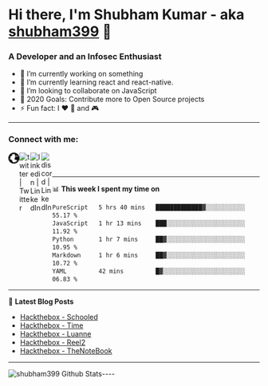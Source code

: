 # Hi there, I'm Shubham Kumar - aka [shubham399][website] 👋

### A Developer and an Infosec Enthusiast

- 🔭 I’m currently working on something
- 🌱 I’m currently learning react and react-native. 
- 👯 I’m looking to collaborate on JavaScript
- 🥅 2020 Goals: Contribute more to Open Source projects
- ⚡ Fun fact: I ❤️ 🐶 and 🎮


---
### Connect with me:

[<img align="left" alt="Website" width="22px" src="https://raw.githubusercontent.com/iconic/open-iconic/master/svg/globe.svg" />][website]
[<img align="left" alt="twitter | Twitter" width="22px" src="https://cdn.jsdelivr.net/npm/simple-icons@v3/icons/twitter.svg" />][twitter]
[<img align="left" alt="linkedin | LinkedIn" width="22px" src="https://cdn.jsdelivr.net/npm/simple-icons@v3/icons/linkedin.svg" />][linkedin]
[<img align="left" alt="discord | LinkedIn" width="22px" src="https://cdn.jsdelivr.net/npm/simple-icons@v3/icons/discord.svg" />][discord]


<br />
<br />

---
📊 **This week I spent my time on**
<!--START_SECTION:waka-->
```text
PureScript   5 hrs 40 mins   █████████████▓░░░░░░░░░░░   55.17 % 
JavaScript   1 hr 13 mins    ███░░░░░░░░░░░░░░░░░░░░░░   11.92 % 
Python       1 hr 7 mins     ██▓░░░░░░░░░░░░░░░░░░░░░░   10.95 % 
Markdown     1 hr 6 mins     ██▓░░░░░░░░░░░░░░░░░░░░░░   10.72 % 
YAML         42 mins         █▓░░░░░░░░░░░░░░░░░░░░░░░   06.83 % 
```
<!--END_SECTION:waka-->

---
📕 **Latest Blog Posts**
<!-- BLOG-POST-LIST:START -->
- [Hackthebox - Schooled](https://f3v3r.in/htb/machines/active/schooled/)
- [Hackthebox - Time](https://f3v3r.in/htb/machines/retired/time/)
- [Hackthebox - Luanne](https://f3v3r.in/htb/machines/retired/luanne/)
- [Hackthebox - Reel2](https://f3v3r.in/htb/machines/retired/reel2/)
- [Hackthebox - TheNoteBook](https://f3v3r.in/htb/machines/active/thenotebook/)
<!-- BLOG-POST-LIST:END -->
---

<img align="left" alt="shubham399 Github Stats" src="https://github-readme-stats.vercel.app/api?username=shubham399&show_icons=true&hide_border=true&count_private=true" />
----

[website]:  https://shubhkumar.in/about/
[twitter]:  https://twitter.com/shubhkumar01/
[linkedin]: https://www.linkedin.com/in/shubham399/
[discord]:  https://discordapp.com/users/397613413301354497

